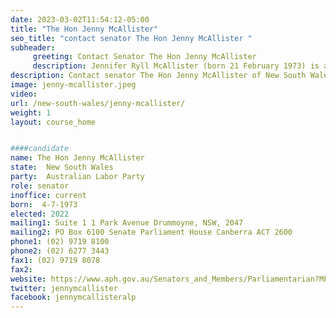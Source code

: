 ```yaml
---
date: 2023-03-02T11:54:12-05:00
title: "The Hon Jenny McAllister"
seo_title: "contact senator The Hon Jenny McAllister "
subheader:
     greeting: Contact Senator The Hon Jenny McAllister
     description: Jennifer Ryll McAllister (born 21 February 1973) is an Australian politician. She has been a Senator for New South Wales since 2015 and previously served as the party's national president from 2011 to 2015. She is from the Socialist Left faction of the Labor Party. In August 2018 she was appointed Shadow Assistant Minister for Families and Communities.
description: Contact senator The Hon Jenny McAllister of New South Wales. Contact information for The Hon Jenny McAllister includes email address, phone number, and mailing address.
image: jenny-mcallister.jpeg
video:
url: /new-south-wales/jenny-mcallister/
weight: 1
layout: course_home


####candidate
name: The Hon Jenny McAllister
state:	New South Wales
party:	Australian Labor Party
role: senator
inoffice: current
born:  4-7-1973
elected: 2022
mailing1: Suite 1 1 Park Avenue Drummoyne, NSW, 2047
mailing2: PO Box 6100 Senate Parliament House Canberra ACT 2600
phone1:	(02) 9719 8100
phone2: (02) 6277 3443
fax1: (02) 9719 8078
fax2:
website: https://www.aph.gov.au/Senators_and_Members/Parliamentarian?MPID=121628
twitter: jennymcallister
facebook: jennymcallisteralp
---
```

